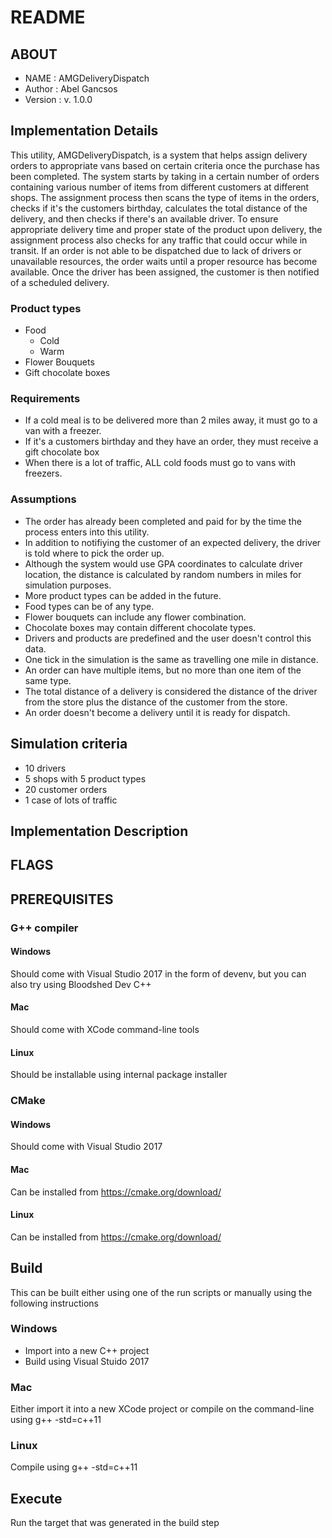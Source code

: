 # README                                    

## ABOUT                               
* NAME       : AMGDeliveryDispatch
* Author     : Abel Gancsos
* Version    : v. 1.0.0

## Implementation Details  
This utility, AMGDeliveryDispatch, is a system that helps assign delivery orders to appropriate vans based on certain criteria once the purchase has been completed.  The system starts by taking in a certain number of orders containing various number of items from different customers at different shops.  The assignment process then scans the type of items in the orders, checks if it's the customers birthday, calculates the total distance of the delivery, and then checks if there's an available driver.  To ensure appropriate delivery time and proper state of the product upon delivery, the assignment process also checks for any traffic that could occur while in transit.  If an order is not able to be dispatched due to lack of drivers or unavailable resources, the order waits until a proper resource has become available.  Once the driver has been assigned, the customer is then notified of a scheduled delivery.

### Product types
* Food
   * Cold
   * Warm
* Flower Bouquets
* Gift chocolate boxes

### Requirements
* If a cold meal is to be delivered  more than 2 miles away, it must go to a van with a freezer.
* If it's a customers birthday and they have an order, they must receive a gift chocolate box
* When there is a lot of traffic, ALL cold foods must go to vans with freezers. 

### Assumptions
* The order has already been completed and paid for by the time the process enters into this utility.
* In addition to notifiying the customer of an expected delivery, the driver is told where to pick the order up.
* Although the system would use GPA coordinates to calculate driver location, the distance is calculated by random numbers in miles for simulation purposes.
* More product types can be added in the future.
* Food types can be of any type.
* Flower bouquets can include any flower combination.
* Chocolate boxes may contain different chocolate types.
* Drivers and products are predefined and the user doesn't control this data.
* One tick in the simulation is the same as travelling one mile in distance.
* An order can have multiple items, but no more than one item of the same type.
* The total distance of a delivery is considered the distance of the driver from the store plus the distance of the customer from the store.
* An order doesn't become a delivery until it is ready for dispatch.

## Simulation criteria
* 10 drivers
* 5 shops with 5 product types
* 20 customer orders
* 1 case of lots of traffic
       
## Implementation Description


## FLAGS                                    

## PREREQUISITES
### G++ compiler
#### Windows
Should come with Visual Studio 2017 in the form of devenv, but you can also try using Bloodshed Dev C++
#### Mac
Should come with XCode command-line tools
#### Linux
Should be installable using internal package installer
### CMake
#### Windows
Should come with Visual Studio 2017 
#### Mac
Can be installed from https://cmake.org/download/
#### Linux
Can be installed from https://cmake.org/download/

## Build
This can be built either using one of the run scripts or manually using the following instructions
### Windows
* Import into a new C++ project
* Build using Visual Stuido 2017

### Mac
Either import it into a new XCode project or compile on the command-line using g++ -std=c++11

### Linux
Compile using g++ -std=c++11

## Execute
Run the target that was generated in the build step
